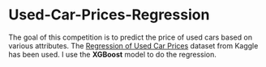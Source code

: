 # Used-Car-Prices-Regression
The goal of this competition is to predict the price of used cars based on various attributes.
The [Regression of Used Car Prices](https://www.kaggle.com/competitions/playground-series-s4e9/) dataset from Kaggle has been used.
I use the **XGBoost** model to do the regression.
